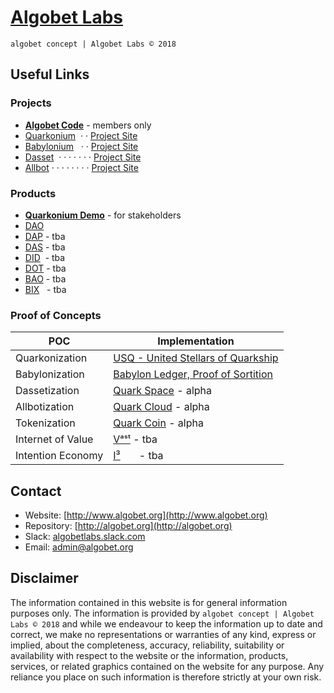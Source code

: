# [Algobet Labs](http://www.algobet.org)
`algobet concept | Algobet Labs © 2018`

## Useful Links

### Projects
* [**Algobet Code**](http://code.algobet.org) - members only
* [Quarkonium](http://q.algobet.org) &nbsp;&middot; &middot; [Project Site](http://quarkonium.org)
* [Babylonium](http://b.algobet.org) &nbsp; &middot; &middot; [Project Site](http://babylon.men)
* [Dasset](http://d.algobet.org) &nbsp;&middot; &middot; &middot; &middot; &middot; &middot; &middot; [Project Site](http://dasset.bid)
* [Allbot](http://a.algobet.org) &middot; &middot; &middot; &middot; &middot; &middot; &middot; &middot; [Project Site](http://allbot.win)

### Products
* [**Quarkonium Demo**](http://demo.quarkonium.org) - for stakeholders
* [DAO](http://dao.algobet.org)
* [DAP]() - tba
* [DAS]() - tba
* [DID]() &nbsp;- tba
* [DOT]() - tba
* [BAO]() - tba
* [BIX]() &nbsp; - tba

### Proof of Concepts
POC | Implementation 
--- | ---
Quarkonization | [USQ - United Stellars of Quarkship](http://www.quarkship.com)
Babylonization | [Babylon Ledger, Proof of Sortition](http://ledger.quarkship.com)
Dassetization  | [Quark Space](http://space.quarkship.com) - alpha
Allbotization  | [Quark Cloud](http://cloud.quarkship.com) - alpha
Tokenization   | [Quark Coin](http://coin.quarkship.com) - alpha
Internet of Value | [Vᵃˢᵗ]() - tba
Intention Economy | [I³]() &nbsp; &nbsp; &nbsp; - tba


## Contact

- Website: [http://www.algobet.org](http://www.algobet.org)
- Repository: [http://algobet.org](http://algobet.org)
- Slack: [algobetlabs.slack.com](algobetlabs.slack.com)
- Email: [admin@algobet.org](mailto:admin@algobet.org)


## Disclaimer

The information contained in this website is for general information purposes only. The information is provided by `algobet concept | Algobet Labs © 2018` and while we endeavour to keep the information up to date and correct, we make no representations or warranties of any kind, express or implied, about the completeness, accuracy, reliability, suitability or availability with respect to the website or the information, products, services, or related graphics contained on the website for any purpose. Any reliance you place on such information is therefore strictly at your own risk.
